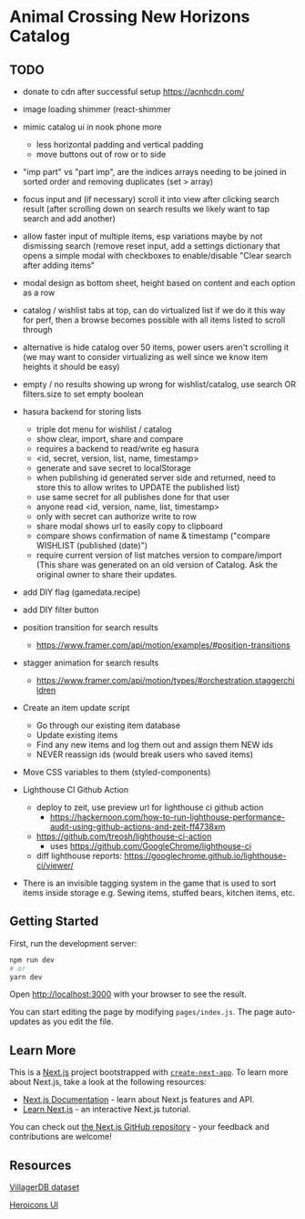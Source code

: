 # Animal Crossing New Horizons Catalog

## TODO

- donate to cdn after successful setup https://acnhcdn.com/

- image loading shimmer (react-shimmer

- mimic catalog ui in nook phone more
  - less horizontal padding and vertical padding
  - move buttons out of row or to side

- "imp part" vs "part imp", are the indices arrays needing to be joined in sorted order and removing duplicates (set > array)

- focus input and (if necessary) scroll it into view after clicking search result (after scrolling down on search results we likely want to tap search and add another)

- allow faster input of multiple items, esp variations maybe by not dismissing search (remove reset input, add a settings dictionary that opens a simple modal with checkboxes to enable/disable "Clear search after adding items"

- modal design as bottom sheet, height based on content and each option as a row

- catalog / wishlist tabs at top, can do virtualized list if we do it this way for perf, then a browse becomes possible with all items listed to scroll through
- alternative is hide catalog over 50 items, power users aren't scrolling it (we may want to consider virtualizing as well since we know item heights it should be easy)

- empty / no results showing up wrong for wishlist/catalog, use search OR filters.size to set empty boolean

- hasura backend for storing lists
  - triple dot menu for wishlist / catalog
  - show clear, import, share and compare
  - requires a backend to read/write eg hasura
  - <id, secret, version, list, name, timestamp>
  - generate and save secret to localStorage
  - when publishing id generated server side and returned, need to store this to allow writes to UPDATE the published list)
  - use same secret for all publishes done for that user
  - anyone read <id, version, name, list, timestamp>
  - only with secret can authorize write to row
  - share modal shows url to easily copy to clipboard
  - compare shows confirmation of name & timestamp ("compare WISHLIST (published <time ago> (date)")
  - require current version of list matches version to compare/import (This share was generated on an old version of Catalog. Ask the original owner to share their updates.



- add DIY flag (gamedata.recipe)
- add DIY filter button


- position transition for search results
  - https://www.framer.com/api/motion/examples/#position-transitions
- stagger animation for search results
  - https://www.framer.com/api/motion/types/#orchestration.staggerchildren

- Create an item update script
  - Go through our existing item database
  - Update existing items
  - Find any new items and log them out and assign them NEW ids
  - NEVER reassign ids (would break users who saved items)

- Move CSS variables to them (styled-components)

- Lighthouse CI Github Action
  - deploy to zeit, use preview url for lighthouse ci github action
    - https://hackernoon.com/how-to-run-lighthouse-performance-audit-using-github-actions-and-zeit-ff4738xm
  - https://github.com/treosh/lighthouse-ci-action
    - uses https://github.com/GoogleChrome/lighthouse-ci
  - diff lighthouse reports: https://googlechrome.github.io/lighthouse-ci/viewer/



- There is an invisible tagging system in the game that is used to sort items inside storage
  e.g. Sewing items, stuffed bears, kitchen items, etc.

## Getting Started

First, run the development server:

```bash
npm run dev
# or
yarn dev
```

Open [http://localhost:3000](http://localhost:3000) with your browser to see the result.

You can start editing the page by modifying `pages/index.js`. The page auto-updates as you edit the file.

## Learn More

This is a [Next.js](https://nextjs.org/) project bootstrapped with [`create-next-app`](https://github.com/zeit/next.js/tree/canary/packages/create-next-app). To learn more about Next.js, take a look at the following resources:

- [Next.js Documentation](https://nextjs.org/docs) - learn about Next.js features and API.
- [Learn Next.js](https://nextjs.org/learn) - an interactive Next.js tutorial.

You can check out [the Next.js GitHub repository](https://github.com/zeit/next.js) - your feedback and contributions are welcome!


## Resources

[VillagerDB dataset](https://github.com/jefflomacy/villagerdb)

[Heroicons UI](https://github.com/sschoger/heroicons-ui)
